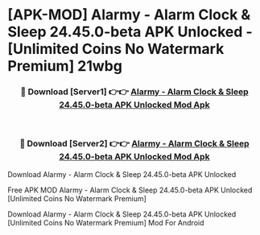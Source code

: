 # [APK-MOD] Alarmy - Alarm Clock & Sleep 24.45.0-beta APK Unlocked - [Unlimited Coins No Watermark Premium] 21wbg



<div align="center">
<h3>🔴 Download [Server1] 👉👉 <a href="https://momento.my/?title=Alarmy_-_Alarm_Clock_&_Sleep_24.45.0-beta_APK_Unlocked">Alarmy - Alarm Clock & Sleep 24.45.0-beta APK Unlocked Mod Apk</a></h3><br>

<h3>🔴 Download [Server2] 👉👉 <a href="https://momento.my/?title=Alarmy_-_Alarm_Clock_&_Sleep_24.45.0-beta_APK_Unlocked">Alarmy - Alarm Clock & Sleep 24.45.0-beta APK Unlocked Mod Apk</a></h3>
</div>



Download Alarmy - Alarm Clock & Sleep 24.45.0-beta APK Unlocked 

Free APK MOD Alarmy - Alarm Clock & Sleep 24.45.0-beta APK Unlocked [Unlimited Coins No Watermark Premium]

Download Alarmy - Alarm Clock & Sleep 24.45.0-beta APK Unlocked [Unlimited Coins No Watermark Premium] Mod For Android
